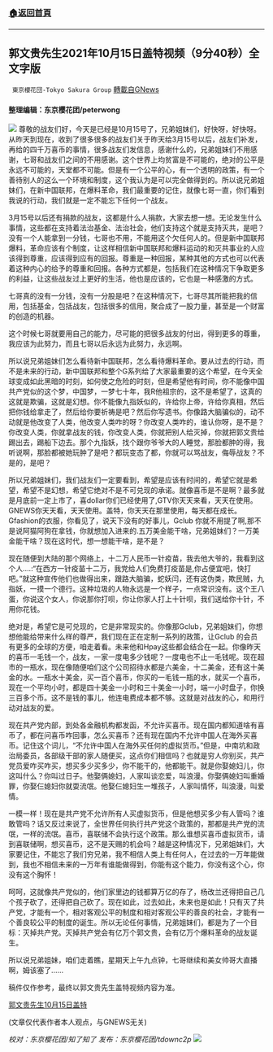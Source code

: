 ###  [:house:返回首頁](https://github.com/ourhimalayas/txt)
---


## 郭文贵先生2021年10月15日盖特视频（9分40秒）全文字版
` 東京櫻花団-Tokyo Sakura Group` [轉載自GNews](https://gnews.org/zh-hans/1596705/)

#### 整理编辑：东京樱花团/peterwong
![](https://assets.gnews.org/wp-content/uploads/2021/10/3423.png)
尊敬的战友们好，今天是已经是10月15号了，兄弟姐妹们，好快呀，好快呀。从昨天到现在，收到了很多很多的战友们关于昨天给3月15号以后，战友们补发，再给的四千万喜币的事情，很多战友们发信息，感谢什么的，兄弟姐妹们不用感谢，七哥和战友们之间的不用感谢。这个世界上均贫富是不可能的，绝对的公平是永远不可能的，天堂都不可能。但是有一个公平的心，有一个透明的政策，有一个善待别人的这么一个环境和制度，这个我认为是可以完全做得到的。所以说兄弟姐妹们，在新中国联邦，在爆料革命，我们最重要的记住，就像七哥一直，你们看到我说的行动，我们就是一定不能忘下任何一个战友。

3月15号以后还有捐款的战友，这都是什么人捐款，大家去想一想。无论发生什么事情，这些都在支持着法治基金、法治社会，他们支持这个就是支持灭共，是吧？没有一个人能拿到一分钱，七哥也不用，不能用这个欠任何人的。但是新中国联邦爆料，革命应该有个制度，让这样相信新中国联邦和爆料运动的和灭共事业的人应该得到尊重，应该得到应有的回报。尊重是一种回报，某种其他的方式也可以代表着这种内心的给予的尊重和回报。各种方式都是，包括我们在这种情况下争取更多的利益，让这些战友过上更好的生活，他也是应该的，它也是一种感激的方式。

七哥真的没有一分钱，没有一分股是吧？在这种情况下，七哥尽其所能把我的信用，包括基金，包括战友，包括很多的信用，聚合成了一股力量，甚至是一个财富的创造的机器。

这个时候七哥就要用自己的能力，尽可能的把很多战友的付出，得到更多的尊重，我应该为此努力，而且七哥以后永远为此努力，永远啊。

所以说兄弟姐妹们怎么看待新中国联邦，怎么看待爆料革命。要从过去的行动，而不是未来的行动，新中国联邦和整个G系列给了大家最重要的这个希望，在今天全球变成如此黑暗的时刻，如何使之危险的时刻，但是希望他有时间，你不能像中国共产党似的这个梦，中国梦，一梦七十年，我R他祖宗的，这不是希望了，这真的这就是欺骗，这就是幻想。你不能像九指妖似的，许给你上帝，许给你真相，然后把你钱给拿走了，然后给你要祈祷是吧？然后你写遗书。你像路大脑骗似的，动不动就是他改变了人类，他改变人类咋的呀？你改变人类咋的，谁认你呀，是不是？你改变人类，你就拿战友的钱，你改变人类，你就把别人给灭掉，你就把郭文贵给踢出去，踢船下边去。那个九指妖，找个跟你爷爷大的人睡觉，那脸都肿的得，我听说啊，那脸都被她玩肿了是吧？都玩变态了都，你就可以骂战友，侮辱战友？不是的，是吧？

所以兄弟姐妹们，我们战友们一定要看到，希望是应该有时间的，希望它就是希望，希望不是幻想，希望它绝对不是不可兑现的承诺。就像喜币是不是啊？最多就是月底前一定上市了，喜dollar你们已经使用了,GTV你天天来看，天天在使用。GNEWS你天天看，天天使用。盖特，你天天在那里使用，每天都在成长。Gfashion的衣服，你看见了，说天下没有的好事儿，Gclub 你就不用提了啊,那不是说阿猫阿狗在拿钱，你就想加入进来的.五万美金能干啥，兄弟姐妹们？一万美金能干啥？现在这时代，想一想能干啥，是不是？

现在随便到大陆的那个网络上，十二万人民币一针疫苗，我去他大爷的，我看到这个人….:“在西方一针疫苗十二万，我党给人们免费打疫苗是,你占便宜吧，快打吧。”就这种宣传他们也做得出来，跟路大脑骗，蛇妖闫，还有这伪类，欺民贼，九指妖，一摸一个德行。这种垃圾的人物永远是一个样子，一点常识没有。这个王八蛋，你说这个女人，你说那你打呗，你让你家人打上十针呗，我们送给你十针，不用你花钱。

绝对是，希望它是可兑现的，它是非常现实的。你像那Gclub，兄弟姐妹们，你想想他能给带来什么样的尊严，我们现在正在定制一系列的政策，让Gclub 的会员有更多的全球的方便，咱走着看。未来他和Hpay这些都会结合在一起。你像昨天的喜币一毛钱一个，战友，一家一度电多少钱呢？一度电也不止一毛钱呢。现在超市的一瓶水，现在像随便咱们这个公司招待水都是六美金，十二美金，还有这十美金的水。一瓶水十美金，买一百个喜币，你买的一毛钱一瓶的水，就买一个喜币，现在一个平均小时，都是四十美金一小时和三十美金一小时，端一小时盘子，你换三百多个币。这不是钱的事儿，他连电费成本都不够。这就是对战友的心，和用行动对战友的爱。

现在共产党内部，到处各金融机构都发函，不允许买喜币。现在国内都知道啥有喜币了，都在问喜币咋回事，怎么买喜币？还有现在国内不允许中国人在海外买喜币。记住这个词儿，“不允许中国人在海外买任何的虚拟货币。”但是，中南坑和政治局委员，各部级干部的家人随便买，这点你们相信吗？也就是穷人你别买，共产党员爱咋买咋买，想买多少买多少，你不能干的，他都能干。就是你娶媳妇儿，你这叫什么？你叫过日子。他娶俩媳妇，人家叫谈恋爱，叫浪漫。你娶俩媳妇叫重婚罪，你娶仨媳妇你就耍流氓。他娶仨媳妇生一堆孩子，人家叫情怀，叫浪漫，叫爱情。

一模一样！现在是共产党不允许所有人买虚拟货币，但是他想买多少有人管吗？谁敢管吗？话又反过来说了，全世界任何执行共产党这个政策的，那都是共产党的流氓，一样的流氓。喜币，喜联储不会执行这个政策。那么谁想买喜币虚拟货币，请到喜联储啊，想买喜币，这不是天赐的机会吗？越是这种情况下，兄弟姐妹们，大家要记住，不能忘了我们穷兄弟，我不相信人类上有任何人，在过去的一万年能做到，我也不相信未来的一万年有谁能做得到，你能有这个能力，你没有这个心，你没有这个胸怀！

呵呵，这就像共产党似的，他们家里边的钱都算万亿的存了，杨改兰还得把自己几个孩子砍了，还得把自己砍了。现在如此，过去如此，未来也是如此！只有灭了共产党，才能有一个，相对客观公平的制度和相对客观公平的善良的社会，才能有一个善良较公平的制度的诞生。所以无论任何事情，兄弟姐妹们，都是为了一个目标：灭掉共产党。灭掉共产党会有亿万个郭文贵，会有亿万个爆料革命的战友诞生。

所以说兄弟姐妹，咱们走着瞧，星期天上午九点钟，七哥继续和美女帅哥大直播啊，姆该塞了……

稿件仅作参考，最终以郭文贵先生盖特视频内容为准。

[郭文贵先生10月15日盖特](https://gettr.com/post/pe8evfceb4)

(文章仅代表作者本人观点，与GNEWS无关)

*校对：东京樱花团/知了知了
发布：东京樱花团/tdownc2p*
![](https://assets.gnews.org/wp-content/uploads/2021/08/image0-1-36.jpg)
